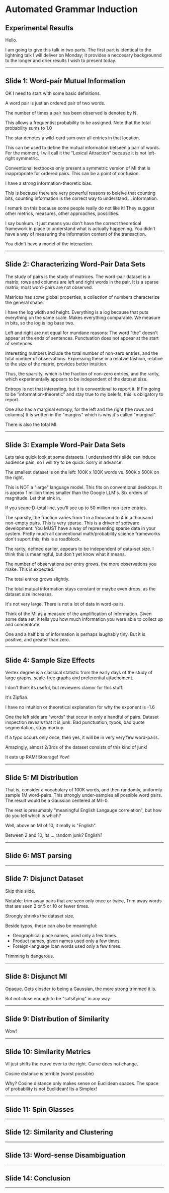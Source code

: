 # Automated Grammar Induction
## Experimental Results

Hello.

I am going to give this talk in two parts.  The first part is identical
to the lightning talk I will deliver on Monday; it provides a neccesary
backgrounnd to the longer and drier results I wish to present today.

------------
## Slide 1: Word-pair Mutual Information

OK I need to start with some basic definitions.

A word pair is just an ordered pair of two words.

The number of times a pair has been observed is denoted by N.

This allows a frequentist probability to be assigned.  Note that
the total probability sums to 1.0

The star denotes a wild-card sum over all entries in that location.

This can be used to define the mutual information betseen a pair of
words. For the moment, I will call it the "Lexical Attraction"
because it is not left-right symmetric.

Conventional textbooks only present a symmetric version of MI that is
inappropriate for ordered pairs.  This can be a point of confusion.

I have a strong information-theoretic bias.

This is because there are very powerful reasons to beleive that counting
bits, counting information is the correct way to understand ...
information.

I remark on this because some people really do not like it! They suggest
other metrics, measures, other approaches, possilities.

I say bunkum.  It just means you don't have the correct theoretical
framework in place to understand what is actually happening.
You didn't have a way of measuring the information content of the
transaction.

You didn't have a model of the interaction.

------------

## Slide 2: Characterizing Word-Pair Data Sets

The study of pairs is the study of matrices.  The word-pair dataset
is a matrix; rows and columns are left and right words in the pair.
It is a sparse matrix; most word-pairs are not observed.

Matrices has some global properties, a collection of numbers
characterize the general shape.

I have the log width and height.  Everything is a log because that
puts everything on the same scale.  Makes everything comparable.
We measure in bits, so the log is log base two.

Left and right are not equal for mundane reasons:
The word "the" doesn't appear at the ends of sentences.
Punctuation does not appear at the start of sentences.

Interesting numbers include the total number of non-zero entries, and
the total number of observations. Expressing these in a relatvie
fashion, relative to the size of the matrix, provides better intuition.

Thus, the sparsity, which is the fraction of non-zero entries,
and the rarity, which experimentally appears to be independent of the
dataset size.

Entropy is not that interesting, but it is conventional to report it.
If I'm going to be "information-theoretic" and stay true to my beleifs,
this is obligatory to report.

One also has a marginal entropy, for the left and the right (the rows
and columns) It is written in the "margins" which is why it's called
"marginal".

There is also the total MI.

------------

## Slide 3: Example Word-Pair Data Sets

Lets take quick look at some datasets. I understand this slide can
induce audience pain, so I will try to be quick. Sorry in advance.

The smallest dataset is on the left: 100K x 100K words
vs. 500K x 500K on the right.

This is NOT a "large" language model. This fits on conventional
desktops. It is approx 1 million times smaller than the Google LLM's.
Six orders of magnitude. Let that sink in.

If you scane D-total line, you'll see up to 50 million non-zero entries.

The sparsity, the fraction varies from 1 in a thousand to 4 in a
thousand non-empty pairs.  This is very sparse. This is a driver of
software development: You MUST have a way of representing sparse
data in your system. Pretty much all conventional math/probability
science frameworks don't suport this; this is a roadblock.

The rarity, defined earlier, appears to be independent of data-set size.
I think this is meaningful, but don't yet know what it means.

The number of observations per entry grows, the more observations you
make. This is expected.

The total entrop grows slightly.

The total mutual information stays constant or maybe even drops, as the
dataset size increases.

It's not very large. There is not a lot of data in word-pairs.

Think of the MI as a measure of the amplification of information.
Given some data set, it tells you how much information you were able
to collect up and concentrate.

One and a half bits of information is perhaps laughably tiny.
But it is positive, and greater than zero.


------------

## Slide 4: Sample Size Effects

Vertex degree is a classical statistic from the early days of the study
of large graphs, scale-free graphs and preferential attachement.

I don't think its useful, but reviewers clamor for this stuff.

It's Zipfian.

I have no intuition or theoretical explanation for why the exponent is -1.6

One the left side are "words" that occur in only a handful of pairs.
Dataset inspection reveals that it is junk.
Bad punctuation, typos, bad quote segmentation, stray markup.

If a typo occurs only once, then yes, it will be in very very few
word-pairs.

Amazingly, almost 2/3rds of the dataset consists of this kind of junk!

It eats up RAM! Stoarage! Yow!

------------

## Slide 5: MI Distribution

That is, consider a vocabulary of 100K words, and then randomly,
uniformly sample 1M word-pairs.  This strongly under-samples all
possible word pairs. The result would be a Gaussian centered at MI=0.

The rest is presumably "meaningful English Langauge correlation",
but how do you tell which is which?

Well, above an MI of 10, it really is "English".

Between 2 and 10, its ... random junk? English?

------------

## Slide 6: MST parsing

------------

## Slide 7: Disjunct Dataset

Skip this slide.

Notable: trim away pairs that are seen only once or twice,
Trim away words that are seen 2 or 5 or 10 or fewer times.

Strongly shrinks the dataset size.

Beside typos, these can also be meaningful:
* Geographical place names, used only a few times.
* Product names, given names used only a few times.
* Foreign-language loan words used only a few times.

Trimming is dangerous.

------------

## Slide 8: Disjunct MI

Opaque.
Gets closder to being a Gaussian, the more strong trimmed it is.

But not close enough to be "satsifying" in any way.

------------

## Slide 9: Distribution of Similarity

Wow!

------------

## Slide 10: Similarity Metrics

VI just shifts the curve over to the right. Curve does not change.

Cosine distance is terrible (worst possible)

Why? Cosine distance only makes sense on Euclidean spaces.
The space of probability is not Euclidean!  Its a Simplex!

------------

## Slide 11: Spin Glasses

------------

## Slide 12: Similarity and Clustering

------------

## Slide 13: Word-sense Disambiguation

------------

## Slide 14: Conclusion

------------
